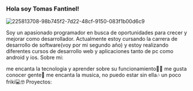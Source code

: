### Hola soy Tomas Fantinel!
![225813708-98b745f2-7d22-48cf-9150-083f1b00d6c9](https://github.com/tomas03/tomas03/assets/30119259/07ff12ce-60cb-4758-9185-6986535f62c0)

Soy un apasionado programador en busca de oportunidades para crecer y mejorar como desarrollador. Actualmente estoy cursando la carrera de desarrollo de software(voy por mi segundo año) y estoy realizando diferentes cursos de desarrollo web y aplicaciones tanto de pc como android y ios. Sobre mi:

me encanta la tecnologia y aprender sobre su funcionamiento👨‍💻​
me gusta conocer gente🤝​
me encanta la musica, no puedo estar sin ella🎶​
un poco friki💻​🤓​
Proyectos:
